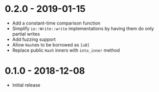 
# 0.2.0 - 2019-01-15

* Add a constant-time comparison function
* Simplify `io::Write::write` implementations by having them do only partial writes
* Add fuzzing support
* Allow `Hash`es to be borrowed as `[u8]`
* Replace public `Hash` inners with `into_inner` method

# 0.1.0 - 2018-12-08

* Initial release

